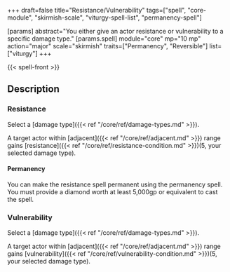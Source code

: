 +++
draft=false
title="Resistance/Vulnerability"
tags=["spell", "core-module", "skirmish-scale", "viturgy-spell-list", "permanency-spell"]

[params]
  abstract="You either give an actor resistance or vulnerability to a specific damage type."
  [params.spell]
    module="core"
    mp="10 mp"
    action="major"
    scale="skirmish"
    traits=["Permanency", "Reversible"]
    list=["viturgy"]
+++

{{< spell-front >}}

## Description

### Resistance

Select a [damage type]({{< ref "/core/ref/damage-types.md" >}}).

A target actor within [adjacent]({{< ref "/core/ref/adjacent.md" >}}) range gains [resistance]({{< ref "/core/ref/resistance-condition.md" >}})(5, your selected damage type).

#### Permanency

You can make the resistance spell permanent using the permanency spell. You must provide a diamond worth at least 5,000gp or equivalent to cast the spell.

### Vulnerability

Select a [damage type]({{< ref "/core/ref/damage-types.md" >}}).

A target actor within [adjacent]({{< ref "/core/ref/adjacent.md" >}}) range gains [vulnerability]({{< ref "/core/ref/vulnerability-condition.md" >}})(5, your selected damage type).
